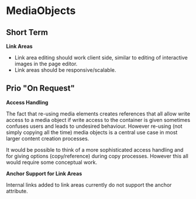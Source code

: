 # MediaObjects

## Short Term

**Link Areas**

- Link area editing should work client side, similar to editing of interactive images in the page editor.
- Link areas should be responsive/scalable.


## Prio "On Request"

**Access Handling**

The fact that re-using media elements creates references that all allow write access to a media object if write access to the container is given sometimes confuses users and leads to undesired behaviour. However re-using (not simply copying all the time) media objects is a central use case in most larger content creation processes.

It would be possible to think of a more sophisticated access handling and for giving options (copy/reference) during copy processes. However this all would require some conceptual work.

**Anchor Support for Link Areas**

Internal links added to link areas currently do not support the anchor attribute.